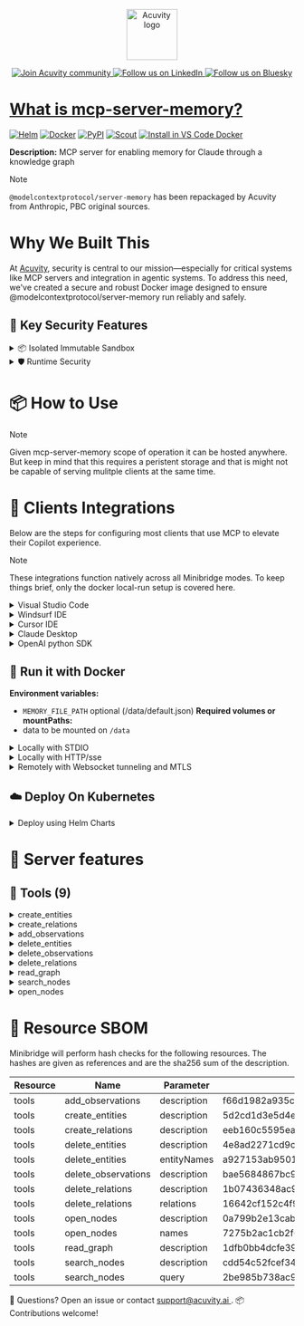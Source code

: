 <p align="center">
  <a href="https://acuvity.ai">
    <picture>
      <img src="https://mma.prnewswire.com/media/2544052/Acuvity__Logo.jpg" height="90" alt="Acuvity logo"/>
    </picture>
  </a>
</p>
<p align="center">
  <a href="https://discord.gg/BkU7fBkrNk">
    <img src="https://img.shields.io/badge/Acuvity-Join-7289DA?logo=discord&logoColor=fff" alt="Join Acuvity community" />
  </a>
<a href="https://www.linkedin.com/company/acuvity/">
    <img src="https://img.shields.io/badge/LinkedIn-Follow-7289DA" alt="Follow us on LinkedIn" />
  </a>
<a href="https://bsky.app/profile/acuvity.bsky.social">
    <img src="https://img.shields.io/badge/Bluesky-Follow-7289DA"?logo=bluesky&logoColor=fff" alt="Follow us on Bluesky" />
</p>


# What is mcp-server-memory?

[![Helm](https://img.shields.io/badge/1.0.0-3775A9?logo=helm&label=Charts&logoColor=fff)](https://hub.docker.com/r/acuvity/mcp-server-memory/tags/)
[![Docker](https://img.shields.io/docker/image-size/acuvity/mcp-server-memory/2025.4.25?logo=docker&logoColor=fff&label=2025.4.25)](https://hub.docker.com/r/acuvity/mcp-server-memory)
[![PyPI](https://img.shields.io/badge/2025.4.25-3775A9?logo=pypi&logoColor=fff&label=@modelcontextprotocol/server-memory)](https://modelcontextprotocol.io)
[![Scout](https://img.shields.io/badge/Active-3775A9?logo=docker&logoColor=fff&label=Scout)](https://hub.docker.com/r/acuvity/mcp-server-fetch/)
[![Install in VS Code Docker](https://img.shields.io/badge/VS_Code-One_click_install-0078d7?logo=githubcopilot)](https://insiders.vscode.dev/redirect/mcp/install?name=mcp-server-memory&config=%7B%22args%22%3A%5B%22run%22%2C%22-i%22%2C%22--rm%22%2C%22--read-only%22%2C%22-v%22%2C%22memory%3A%2Fdata%22%2C%22docker.io%2Facuvity%2Fmcp-server-memory%3A2025.4.25%22%5D%2C%22command%22%3A%22docker%22%7D)

**Description:** MCP server for enabling memory for Claude through a knowledge graph

> [!NOTE]
> `@modelcontextprotocol/server-memory` has been repackaged by Acuvity from Anthropic, PBC original sources.

# Why We Built This

At [Acuvity](https://acuvity.ai), security is central to our mission—especially for critical systems like MCP servers and integration in agentic systems.
To address this need, we've created a secure and robust Docker image designed to ensure @modelcontextprotocol/server-memory run reliably and safely.

## 🔐 Key Security Features

<details>
<summary>📦 Isolated Immutable Sandbox </summary>

- **Isolated Execution**: All tools run within secure, containerized sandboxes to enforce process isolation and prevent lateral movement.
- **Non-root by Default**: Enforces least-privilege principles, minimizing the impact of potential security breaches.
- **Read-only Filesystem**: Ensures runtime immutability, preventing unauthorized modification.
- **Version Pinning**: Guarantees consistency and reproducibility across deployments by locking tool and dependency versions.
- **CVE Scanning**: Continuously scans images for known vulnerabilities using [Docker Scout](https://docs.docker.com/scout/) to support proactive mitigation.
- **SBOM & Provenance**: Delivers full supply chain transparency by embedding metadata and traceable build information."
</details>

<details>
<summary>🛡️ Runtime Security</summary>

**Minibridge Integration**: [Minibridge](https://github.com/acuvity/minibridge) establishes secure Agent-to-MCP connectivity, supports Rego/HTTP-based policy enforcement 🕵️, and simplifies orchestration.

Minibridge includes built-in guardrails that protect MCP server integrity and detect suspicious behaviors in real-time.:

- **Integrity Checks**: Ensures authenticity with runtime component hashing.
- **Threat Detection & Prevention with built-in Rego Policy**:
  - Covert‐instruction screening: Blocks any tool description or call arguments that match a wide list of "hidden prompt" phrases (e.g., "do not tell", "ignore previous instructions", Unicode steganography).
  - Schema-key misuse guard: Rejects tools or call arguments that expose internal-reasoning fields such as note, debug, context, etc., preventing jailbreaks that try to surface private metadata.
  - Sensitive-resource exposure check: Denies tools whose descriptions - or call arguments - reference paths, files, or patterns typically associated with secrets (e.g., .env, /etc/passwd, SSH keys).
  - Tool-shadowing detector: Flags wording like "instead of using" that might instruct an assistant to replace or override an existing tool with a different behavior.
  - Cross-tool ex-filtration filter: Scans responses and tool descriptions for instructions to invoke external tools not belonging to this server.
  - Credential / secret redaction mutator: Automatically replaces recognised tokens formats with `[REDACTED]` in outbound content.

These controls ensure robust runtime integrity, prevent unauthorized behavior, and provide a foundation for secure-by-design system operations.
</details>


# 📦 How to Use


> [!NOTE]
> Given mcp-server-memory scope of operation it can be hosted anywhere.
> But keep in mind that this requires a peristent storage and that is might not be capable of serving mulitple clients at the same time.

# 🧰 Clients Integrations

Below are the steps for configuring most clients that use MCP to elevate their Copilot experience.

> [!NOTE]
> These integrations function natively across all Minibridge modes.
> To keep things brief, only the docker local-run setup is covered here.

<details>
<summary>Visual Studio Code</summary>

To get started immediately, you can use the "one-click" link below:

[![Install in VS Code Docker](https://img.shields.io/badge/VS_Code-One_click_install-0078d7?logo=githubcopilot)](https://insiders.vscode.dev/redirect/mcp/install?name=mcp-server-memory&config=%7B%22args%22%3A%5B%22run%22%2C%22-i%22%2C%22--rm%22%2C%22--read-only%22%2C%22-v%22%2C%22memory%3A%2Fdata%22%2C%22docker.io%2Facuvity%2Fmcp-server-memory%3A2025.4.25%22%5D%2C%22command%22%3A%22docker%22%7D)

## Global scope

Press `ctrl + shift + p` and type `Preferences: Open User Settings JSON` to add the following section:

```json
{
  "mcp": {
    "servers": {
      "acuvity-mcp-server-memory": {
        "command": "docker",
        "args": ["run","-i","--rm","--read-only","-v","memory:/data","docker.io/acuvity/mcp-server-memory:2025.4.25"]
      }
    }
  }
}
```

## Workspace scope

In your workspace create a file called `.vscode/mcp.json` and add the following section:

```json
{
  "servers": {
    "acuvity-mcp-server-memory": {
      "command": "docker",
      "args": ["run","-i","--rm","--read-only","-v","memory:/data","docker.io/acuvity/mcp-server-memory:2025.4.25"]
    }
  }
}
```

> To pass secrets you should use the `promptString` input type described in the [Visual Studio Code documentation](https://code.visualstudio.com/docs/copilot/chat/mcp-servers).

</details>

<details>
<summary>Windsurf IDE</summary>

In `~/.codeium/windsurf/mcp_config.json` add the following section:

```json
{
  "mcpServers": {
    "acuvity-mcp-server-memory": {
      "command": "docker",
      "args": ["run","-i","--rm","--read-only","-v","memory:/data","docker.io/acuvity/mcp-server-memory:2025.4.25"]
    }
  }
}
```

See [Windsurf documentation](https://docs.windsurf.com/windsurf/mcp) for more info.

</details>

<details>
<summary>Cursor IDE</summary>

Add the following JSON block to your mcp configuration file:
- `~/.cursor/mcp.json` for global scope
- `.cursor/mcp.json` for project scope

```json
{
  "mcpServers": {
    "acuvity-mcp-server-memory": {
      "command": "docker",
      "args": ["run","-i","--rm","--read-only","-v","memory:/data","docker.io/acuvity/mcp-server-memory:2025.4.25"]
    }
  }
}
```

See [cursor documentation](https://docs.cursor.com/context/model-context-protocol) for more information.

</details>
<details>

<summary>Claude Desktop</summary>

In the `claude_desktop_config.json` configuration file add the following section:

```json
{
  "mcpServers": {
    "acuvity-mcp-server-memory": {
      "command": "docker",
      "args": ["run","-i","--rm","--read-only","-v","memory:/data","docker.io/acuvity/mcp-server-memory:2025.4.25"]
    }
  }
}
```

See [Anthropic documentation](https://docs.anthropic.com/en/docs/agents-and-tools/mcp) for more information.
</details>

<details>
<summary>OpenAI python SDK</summary>

## Running locally

```python
async with MCPServerStdio(
    params={
        "command": "docker",
        "args": ["run","-i","--rm","--read-only","-v","memory:/data","docker.io/acuvity/mcp-server-memory:2025.4.25"]
    }
) as server:
    tools = await server.list_tools()
```

## Running remotely

```python
async with MCPServerSse(
    params={
        "url": "http://<ip>:<port>/sse",
    }
) as server:
    tools = await server.list_tools()
```

See [OpenAI Agents SDK docs](https://openai.github.io/openai-agents-python/mcp/) for more info.

</details>

## 🐳 Run it with Docker
**Environment variables:**
  - `MEMORY_FILE_PATH` optional (/data/default.json)
**Required volumes or mountPaths:**
  - data to be mounted on `/data`


<details>
<summary>Locally with STDIO</summary>

In your client configuration set:

- command: `docker`
- arguments: `run -i --rm --read-only -v memory:/data docker.io/acuvity/mcp-server-memory:2025.4.25`

</details>

<details>
<summary>Locally with HTTP/sse</summary>

Simply run as:

```console
docker run -i --rm --read-only -v memory:/data docker.io/acuvity/mcp-server-memory:2025.4.25
```

Add `-p <localport>:8000` to expose the port.

Then on your application/client, you can configure to use something like:

```json
{
  "mcpServers": {
    "acuvity-mcp-server-memory": {
      "url": "http://localhost:<localport>/sse",
    }
  }
}
```

You might have to use different ports for different tools.

</details>

<details>
<summary>Remotely with Websocket tunneling and MTLS </summary>

> This section assume you are familiar with TLS and certificates and will require:
> - a server certificate with proper DNS/IP field matching your tool deployment.
> - a client-ca used to sign client certificates

1. Start the server in `backend` mode
 - add an environment variable like `-e MINIBRIDGE_MODE=backend`
 - add the TLS certificates (recommended) through a volume let's say `/certs` ex (`-v $PWD/certs:/certs`)
 - instruct minibridge to use those certs with
   - `-e MINIBRIDGE_TLS_SERVER_CERT=/certs/server-cert.pem`
   - `-e MINIBRIDGE_TLS_SERVER_KEY=/certs/server-key.pem`
   - `-e MINIBRIDGE_TLS_SERVER_KEY_PASS=optional`
   - `-e MINIBRIDGE_TLS_SERVER_CLIENT_CA=/certs/client-ca.pem`

2. Start `minibridge` locally in frontend mode:
  - Get [minibridge](https://github.com/acuvity/minibridge) binary for your OS.

In your client configuration, Minibridge works like any other STDIO command.

Example for Claude Desktop:

```json
{
  "mcpServers": {
    "acuvity-mcp-server-memory": {
      "command": "minibridge",
      "args": ["frontend", "--backend", "wss://<remote-url>:8000/ws", "--tls-client-backend-ca", "/path/to/ca/that/signed/the/server-cert.pem/ca.pem", "--tls-client-cert", "/path/to/client-cert.pem", "--tls-client-key", "/path/to/client-key.pem"]
    }
  }
}
```

That's it.

Of course there are plenty of other options that minibridge can provide.

Don't be shy to ask question either.

</details>

## ☁️ Deploy On Kubernetes

<details>
<summary>Deploy using Helm Charts</summary>

### Chart storage requirement

This chart will be deployed as a `StatefulSet` as the server requires access to persistent storage.

You will have to configure the storage settings for:
  - `storage.memory.class` with a proper storage class
  - `storage.memory.size` with a proper storage size

### Chart settings requirements

This chart requires some mandatory information to be installed.

**Optional Environment variables**:
  - `MEMORY_FILE_PATH="/data/default.json"` environment variable can be changed with env.MEMORY_FILE_PATH="/data/default.json"

### How to install

You can inspect the chart:

```console
helm show chart oci://docker.io/acuvity/mcp-server-memory --version 1.0.0-
````

You can inspect the values that you can configure:

```console
helm show values oci://docker.io/acuvity/mcp-server-memory --version 1.0.0
````

Install with helm

```console
helm install mcp-server-memory oci://docker.io/acuvity/mcp-server-memory --version 1.0.0
```

From there your MCP server mcp-server-memory will be reachable by default through `http/sse` from inside the cluster using the Kubernetes Service `mcp-server-memory` on port `8000` by default. You can change that by looking at the `service` section of the `values.yaml` file.

### How to Monitor

The deployment will create a Kubernetes service with a `healthPort`, that is used for liveness probes and readiness probes. This health port can also be used by the monitoring stack of your choice and exposes metrics under the `/metrics` path.

See full charts [Readme](https://github.com/acuvity/mcp-servers-registry/tree/main/mcp-server-memory/charts/mcp-server-memory/README.md) for more details about settings.

</details>


# 🧠 Server features

## 🧰 Tools (9)
<details>
<summary>create_entities</summary>

**Description**:

```
Create multiple new entities in the knowledge graph
```

**Parameter**:

| Name | Type | Description | Required? |
|-----------|------|-------------|-----------|
| entities | array | <no value> | Yes
</details>
<details>
<summary>create_relations</summary>

**Description**:

```
Create multiple new relations between entities in the knowledge graph. Relations should be in active voice
```

**Parameter**:

| Name | Type | Description | Required? |
|-----------|------|-------------|-----------|
| relations | array | <no value> | Yes
</details>
<details>
<summary>add_observations</summary>

**Description**:

```
Add new observations to existing entities in the knowledge graph
```

**Parameter**:

| Name | Type | Description | Required? |
|-----------|------|-------------|-----------|
| observations | array | <no value> | Yes
</details>
<details>
<summary>delete_entities</summary>

**Description**:

```
Delete multiple entities and their associated relations from the knowledge graph
```

**Parameter**:

| Name | Type | Description | Required? |
|-----------|------|-------------|-----------|
| entityNames | array | An array of entity names to delete | Yes
</details>
<details>
<summary>delete_observations</summary>

**Description**:

```
Delete specific observations from entities in the knowledge graph
```

**Parameter**:

| Name | Type | Description | Required? |
|-----------|------|-------------|-----------|
| deletions | array | <no value> | Yes
</details>
<details>
<summary>delete_relations</summary>

**Description**:

```
Delete multiple relations from the knowledge graph
```

**Parameter**:

| Name | Type | Description | Required? |
|-----------|------|-------------|-----------|
| relations | array | An array of relations to delete | Yes
</details>
<details>
<summary>read_graph</summary>

**Description**:

```
Read the entire knowledge graph
```

**Parameter**:

| Name | Type | Description | Required? |
|-----------|------|-------------|-----------|
</details>
<details>
<summary>search_nodes</summary>

**Description**:

```
Search for nodes in the knowledge graph based on a query
```

**Parameter**:

| Name | Type | Description | Required? |
|-----------|------|-------------|-----------|
| query | string | The search query to match against entity names, types, and observation content | Yes
</details>
<details>
<summary>open_nodes</summary>

**Description**:

```
Open specific nodes in the knowledge graph by their names
```

**Parameter**:

| Name | Type | Description | Required? |
|-----------|------|-------------|-----------|
| names | array | An array of entity names to retrieve | Yes
</details>


# 🔐 Resource SBOM

Minibridge will perform hash checks for the following resources. The hashes are given as references and are the sha256 sum of the description.

| Resource | Name | Parameter | Hash |
|-----------|------|------|------|
| tools | add_observations | description | f66d1982a935c25deae16641b447a894687858da5f4e56a4ffd5eded9f15287b |
| tools | create_entities | description | 5d2cd1d3e5d4ea6fd952e9568d41dd54e18c1c5a611daffe1c0399ebc57444e1 |
| tools | create_relations | description | eeb160c5595ea67cee737ea4d34dcf3d22b3d316e107d1edcf02d1dc71727f37 |
| tools | delete_entities | description | 4e8ad2271cd9cfd21a213070f051534e2fb5c6723d7f5d2eed86c9a2f41b05c2 |
| tools | delete_entities | entityNames | a927153ab95010896fc74cf8f26a9c7bc3e840e7aaf9fc7f15866c3525873ab2 |
| tools | delete_observations | description | bae5684867bc99aa4c62c3cb29dccb386983e7575a910a8be7d13ea023aafd80 |
| tools | delete_relations | description | 1b07436348ac9732db58c69ed4db4dbebed012fd263851e1ee4e35e86fe0968e |
| tools | delete_relations | relations | 16642cf152c4f981edf60e0064e4fa10410158457a438a63b60c21c1c4beb5c9 |
| tools | open_nodes | description | 0a799b2e13cab0744fe6b8dd3dbacf7e04753376fdf0adb9d9b6821ad853eded |
| tools | open_nodes | names | 7275b2ac1cb2f632b23e78c872c589a8489cda3a5306f3b399dce23ca813e3ca |
| tools | read_graph | description | 1dfb0bb4dcfe39f92a8a0464153263a3d836524a3c8fd9ff3f73be5ecb2a098c |
| tools | search_nodes | description | cdd54c52fcef34587fc903df13b58b02371a9fb2390cab93d0eeabd229c479f3 |
| tools | search_nodes | query | 2be985b738ac91d8f1e6039cc46c99b96b49b912c19eefccf337c0fc89173cff |


💬 Questions? Open an issue or contact [ support@acuvity.ai ](mailto:support@acuvity.ai).
📦 Contributions welcome!

